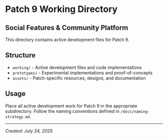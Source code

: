 # Patch 9 Working Directory
## Social Features & Community Platform

This directory contains active development files for Patch 9.

## Structure
- `working/` - Active development files and code implementations
- `prototypes/` - Experimental implementations and proof-of-concepts
- `assets/` - Patch-specific resources, designs, and documentation

## Usage
Place all active development work for Patch 9 in the appropriate subdirectory.
Follow the naming conventions defined in `/docs/naming-strategy.md`.

---
*Created: July 24, 2025*
